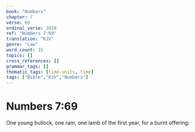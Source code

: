 ```yaml
---
book: "Numbers"
chapter: 7
verse: 69
ordinal_verse: 3920
ref: "Numbers 7:69"
translation: "KJV"
genre: "Law"
word_count: 15
topics: []
cross_references: []
grammar_tags: []
thematic_tags: [time-units, time]
tags: ["Bible","KJV","Numbers"]
---
```


# Numbers 7:69

One young bullock, one ram, one lamb of the first year, for a burnt offering:

